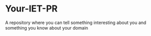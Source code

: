 # Your-IET-PR
A repository where you can tell something interesting about you and something you know about your domain 
